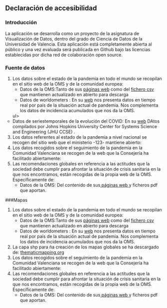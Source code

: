 ## Declaración de accesibilidad

### Introducción

La aplicación se desarrolla como un proyecto de la asignatura de Visualización de Datos, dentro del grado de Ciencia de Datos de la Universidad de Valencia. Esta aplicación está completamente abierta al público y una vez evaluada será publicada en Github bajo las licencias establecidas por dicha red de colaboración open source.

### Fuente de datos
<ol>
<li> Los datos sobre el estado de la pandemia en todo el mundo se recopilan en el sitio web de la OMS y de la comunidad europea:
<ul> <li type="circle"> Datos de la OMS:Tanto de sus <a href="https://covid19.who.int/">páginas web</a> como del <a href="https://covid19.who.int/WHO-COVID-19-global-table-data.csv"> fichero csv </a>que mantienen actualizado en abierto para descarga </li></ul>	
<ul> <li type="circle"> Datos de  worldometers :    En su <a href='https://www.worldometers.info/coronavirus/'>web</a> nos presenta datos en tiempo real por país de la situación actual de pandemia. Nos complementa los datos de incidencia acumulados que nos da la OMS. </li></ul>	
ul> <li type="circle"> Datos de  seriestemporales de la evolución del COVID:    En su <a href='https://data.humdata.org/dataset/novel-coronavirus-2019-ncov-cases'>web</a>  DAtos compilados por  Johns Hopkins University Center for Systems Science and Engineering (JHU CCSE) . </li></ul>	

</li>
<li>
Los datos referentes al estado de la pandemia a nivel nacional se recogen del sitio web que el ministerio -123- mantiene abierto:
</li>
<li>
Los datos recogidos sobre el seguimiento de la pandemia en la Comunidad Valenciana se recogen de la web que la Consejería ha facilitado abiertamente:
</li>
<li>
  Las recomendaciones globales en referencia a las actitudes que la sociedad debe cumplir para afrontar la situación de crisis sanitaria en la que nos encontramos, están recogidas de la propia web de la OMS. Específicamente de:

 <ul><li type="circle">Datos de la OMS: Del contenido de sus<a href="https://covid19.who.int/"> páginas web </a> y ficheros pdf que aportan.</li></ul>
</li>
 </ol>

###Mapas

<ol>
<li> Los datos sobre el estado de la pandemia en todo el mundo se recopilan en el sitio web de la OMS y de la comunidad europea:
<ul> <li type="circle"> Datos de la OMS:Tanto de sus <a href="https://covid19.who.int/">páginas web</a> como del <a href="https://covid19.who.int/WHO-COVID-19-global-table-data.csv"> fichero csv </a>que mantienen actualizado en abierto para descarga </li></ul>	
<ul> <li type="circle"> Datos de  worldometers :    En su <a href='https://www.worldometers.info/coronavirus/'>web</a> nos presenta datos en tiempo real por país de la situación actual de pandemia. Nos complementa los datos de incidencia acumulados que nos da la OMS. </li></ul>	

</li>
<li>
  La capa shp para ña creación de los mapas globales se ha descargado de: <a href='http://thematicmapping.org/downloads/TM_WORLD_BORDERS_SIMPL-0.3.zips'>thematicmapping.org </a>
</li>
<li>
Los datos recogidos sobre el seguimiento de la pandemia en la Comunidad Valenciana se recogen de la web que la Consejería ha facilitado abiertamente:
</li>
<li>
  Las recomendaciones globales en referencia a las actitudes que la sociedad debe cumplir para afrontar la situación de crisis sanitaria en la que nos encontramos, están recogidas de la propia web de la OMS. Específicamente de:

 <ul><li type="circle">Datos de la OMS: Del contenido de sus<a href="https://covid19.who.int/"> páginas web </a> y ficheros pdf que aportan.</li></ul>
</li>
 </ol>